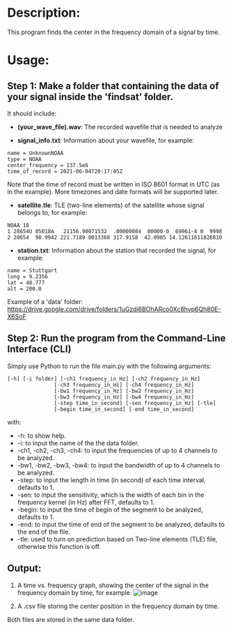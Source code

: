 # Description:
This program finds the center in the frequency domain of a signal by time.

# Usage:

## Step 1: Make a folder that containing the data of your signal inside the 'findsat' folder.
It should include:

* **(your_wave_file).wav**: The recorded wavefile that is needed to analyze

* **signal_info.txt**: Information about your wavefile, for example:
```
name = UnknownNOAA            
type = NOAA                                
center_frequency = 137.5e6                          
time_of_record = 2021-06-04T20:17:05Z
```
Note that the time of record must be written in ISO 8601 format in UTC (as in the example). More timezones and date formats will be supported later.
* **satellite.tle**: TLE (two-line elements) of the satellite whose signal belongs to, for example:
```
NOAA 18
1 28654U 05018A   21156.90071532  .00000084  00000-0  69961-4 0  9998
2 28654  98.9942 221.7189 0013368 317.9158  42.0985 14.12611611826810
```

* **station.txt**: Information about the station that recorded the signal, for example:
```
name = Stuttgart
long = 9.2356
lat = 48.777
alt = 200.0
```

Example of a 'data' folder: https://drive.google.com/drive/folders/1uGzdi6BOhARco0Xc8hvp6Qh80E-X6SoF

## Step 2: Run the program from the Command-Line Interface (CLI)
Simply use Python to run the file main.py with the following arguments:
```
[-h] [-i folder] [-ch1 frequency_in_Hz] [-ch2 frequency_in_Hz]
               [-ch3 frequency_in_Hz] [-ch4 frequency_in_Hz]
               [-bw1 frequency_in_Hz] [-bw2 frequency_in_Hz]
               [-bw3 frequency_in_Hz] [-bw4 frequency_in_Hz]
               [-step time_in_second] [-sen frequency_in_Hz] [-tle]
               [-begin time_in_second] [-end time_in_second]
```
with:
* -h: to show help.
* -i: to input the name of the the data folder.
* -ch1, -ch2, -ch3, -ch4: to input the frequencies of up to 4 channels to be analyzed.
* -bw1, -bw2, -bw3, -bw4: to input the bandwidth of up to 4 channels to be analyzed.
* -step: to input the length in time (in second) of each time interval, defaults to 1.
* -sen: to input the sensitivity, which is the width of each bin in the frequency kernel (in Hz) after FFT, defaults to 1.
* -begin: to input the time of begin of the segment to be analyzed, defaults to 1.
* -end: to input the time of end of the segment to be analyzed, defaults to the end of the file.
* -tle: used to turn on prediction based on Two-line elements (TLE) file, otherwise this function is off.

## Output:
1. A time vs. frequency graph, showing the center of the signal in the frequency domain by time, for example:
![image](https://drive.google.com/uc?export=view&id=1RjDIYBCl5piBFpMhxTO615D-8-g_1ZFK)

2. A .csv file storing the center position in the frequency domain by time.

Both files are stored in the same data folder.
